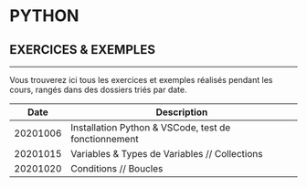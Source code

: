 # PYTHON
## EXERCICES & EXEMPLES

---

Vous trouverez ici tous les exercices et exemples réalisés pendant les cours, rangés dans des dossiers triés par date.

Date | Description
--- | ---
20201006 | Installation Python & VSCode, test de fonctionnement
20201015 | Variables & Types de Variables // Collections
20201020 | Conditions // Boucles